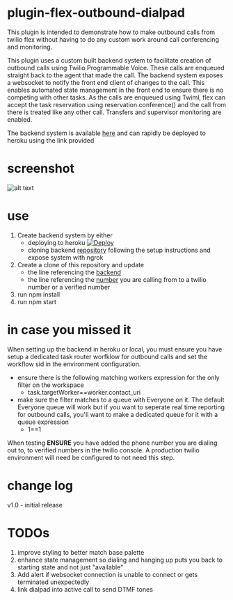 # plugin-flex-outbound-dialpad

This plugin is intended to demonstrate how to make outbound calls from twilio flex without having to do any custom work around call conferencing and monitoring.

This plugin uses a custom built backend system to facilitate creation of outbound calls using Twilio Programmable Voice. These calls are enqueued straight back to the agent that made the call.  The backend system exposes a websocket to notify the front end client of changes to the call.  This enables automated state management in the front end to ensure there is no competing with other tasks.  As the calls are enqueued using Twiml, flex can accept the task reservation using reservation.conference() and the call from there is treated like any other call.  Transfers and supervisor monitoring are enabled.

The backend system is available [here](https://github.com/jhunter-twilio/outbound-dialing-backend) and can rapidly be deployed to heroku using the link provided 



# screenshot
![alt text](https://raw.githubusercontent.com/jhunter-twilio/plugin-flex-outbound-dialpad/master/screenshot/dialpad.png)

# use

1. Create backend system by either 
    - deploying to heroku [![Deploy](https://www.herokucdn.com/deploy/button.svg)](https://heroku.com/deploy?template=https://github.com/jhunter-twilio/outbound-dialing-backend/tree/master)
    - cloning backend [repository](https://github.com/jhunter-twilio/outbound-dialing-backend) following the setup instructions and expose system with ngrok
2. Create a clone of this repository and update 
    - the line referencing the [backend](https://github.com/jhunter-twilio/plugin-flex-outbound-dialpad/blob/36c0bf8196496ec0adfa22dcac78746cc8f7fdf3/src/components/DialPad.js#L313)
    - the line referencing the [number](https://github.com/jhunter-twilio/plugin-flex-outbound-dialpad/blob/8024a7f02169e89a2addffbb63d22eb0b89221e9/src/components/DialPad.js#L382) you are calling from to a twilio number or a verified number 
4. run npm install
5. run npm start

# in case you missed it
When setting up the backend in heroku or local, you must ensure you have setup a dedicated task router worfklow for outbound calls and set the workflow sid in the environment configuration.  

- ensure there is the following matching workers expression for the only filter on the workspace 
  - task.targetWorker==worker.contact_uri
- make sure the filter matches to a queue with Everyone on it.  The default Everyone queue will work but if you want to seperate real time reporting for outbound calls, you'll want to make a dedicated queue for it with a queue expression
  - 1==1
  
When testing **ENSURE** you have added the phone number you are dialing out to, to verified numbers in the twilio console.  A production twilio environment will need be configured to not need this step.


# change log
v1.0 - initial release

# TODOs
1. improve styling to better match base palette
2. enhance state management so dialing and hanging up puts you back to starting state and not just "available"
3. Add alert if websocket connection is unable to connect or gets terminated unexpectedly
4. link dialpad into active call to send DTMF tones
